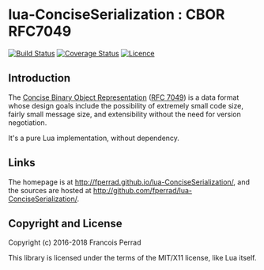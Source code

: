 lua-ConciseSerialization : CBOR RFC7049
=======================================

[![Build Status](https://travis-ci.org/fperrad/lua-ConciseSerialization.png?branch=master)](https://travis-ci.org/fperrad/lua-ConciseSerialization)
[![Coverage Status](https://coveralls.io/repos/fperrad/lua-ConciseSerialization/badge.png?branch=master)](https://coveralls.io/r/fperrad/lua-ConciseSerialization?branch=master)
[![Licence](http://img.shields.io/badge/Licence-MIT-brightgreen.svg)](COPYRIGHT)

Introduction
------------

The [Concise Binary Object Representation](http://cbor.io/)
([RFC 7049](http://tools.ietf.org/html/rfc7049)) is a data format
whose design goals include the possibility of extremely small code size,
fairly small message size, and extensibility without the need for version negotiation.

It's a pure Lua implementation, without dependency.

Links
-----

The homepage is at <http://fperrad.github.io/lua-ConciseSerialization/>,
and the sources are hosted at <http://github.com/fperrad/lua-ConciseSerialization/>.

Copyright and License
---------------------

Copyright (c) 2016-2018 Francois Perrad

This library is licensed under the terms of the MIT/X11 license, like Lua itself.

